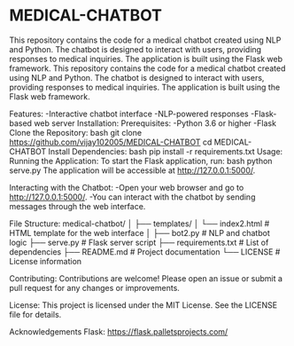 # MEDICAL-CHATBOT
This repository contains the code for a medical chatbot created using NLP and Python. The chatbot is designed to interact with users, providing responses to medical inquiries. The application is built using the Flask web framework.
This repository contains the code for a medical chatbot created using NLP and Python. The chatbot is designed to interact with users, providing responses to medical inquiries. The application is built using the Flask web framework.

Features:
  -Interactive chatbot interface
  -NLP-powered responses
  -Flask-based web server
Installation:
  Prerequisites:
    -Python 3.6 or higher
    -Flask
Clone the Repository:
  bash
  git clone https://github.com/vijay102005/MEDICAL-CHATBOT
  cd MEDICAL-CHATBOT
Install Dependencies:
  bash
  pip install -r requirements.txt
Usage:
  Running the Application:
  To start the Flask application, run:
  bash
  python serve.py
  The application will be accessible at http://127.0.0.1:5000/.

Interacting with the Chatbot:
  -Open your web browser and go to http://127.0.0.1:5000/.
  -You can interact with the chatbot by sending messages through the web interface.
  
File Structure:
medical-chatbot/
│
├── templates/
│   └── index2.html           # HTML template for the web interface
│
├── bot2.py                   # NLP and chatbot logic
├── serve.py                  # Flask server script
├── requirements.txt          # List of dependencies
├── README.md                 # Project documentation
└── LICENSE                   # License information

Contributing:
Contributions are welcome! Please open an issue or submit a pull request for any changes or improvements.

License:
This project is licensed under the MIT License. See the LICENSE file for details.

Acknowledgements
Flask: https://flask.palletsprojects.com/
